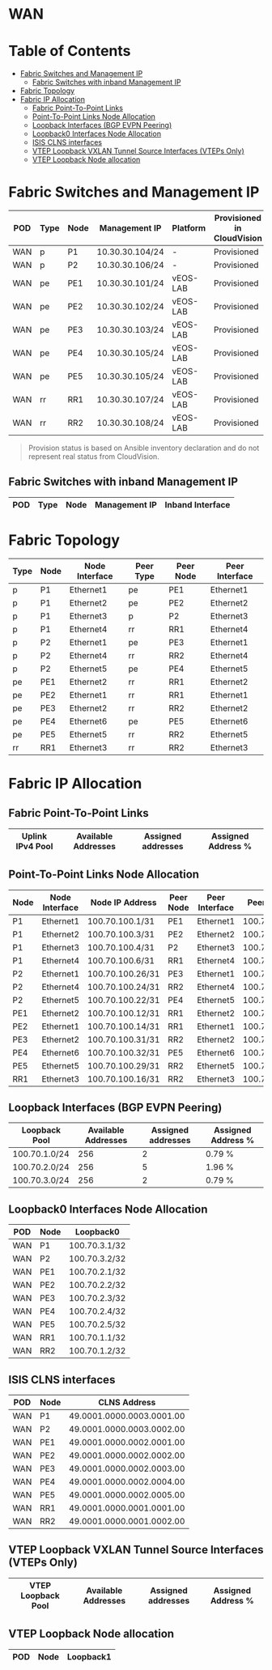 # WAN

# Table of Contents

- [Fabric Switches and Management IP](#fabric-switches-and-management-ip)
  - [Fabric Switches with inband Management IP](#fabric-switches-with-inband-management-ip)
- [Fabric Topology](#fabric-topology)
- [Fabric IP Allocation](#fabric-ip-allocation)
  - [Fabric Point-To-Point Links](#fabric-point-to-point-links)
  - [Point-To-Point Links Node Allocation](#point-to-point-links-node-allocation)
  - [Loopback Interfaces (BGP EVPN Peering)](#loopback-interfaces-bgp-evpn-peering)
  - [Loopback0 Interfaces Node Allocation](#loopback0-interfaces-node-allocation)
  - [ISIS CLNS interfaces](#isis-clns-interfaces)
  - [VTEP Loopback VXLAN Tunnel Source Interfaces (VTEPs Only)](#vtep-loopback-vxlan-tunnel-source-interfaces-vteps-only)
  - [VTEP Loopback Node allocation](#vtep-loopback-node-allocation)

# Fabric Switches and Management IP

| POD | Type | Node | Management IP | Platform | Provisioned in CloudVision |
| --- | ---- | ---- | ------------- | -------- | -------------------------- |
| WAN | p | P1 | 10.30.30.104/24 | - | Provisioned |
| WAN | p | P2 | 10.30.30.106/24 | - | Provisioned |
| WAN | pe | PE1 | 10.30.30.101/24 | vEOS-LAB | Provisioned |
| WAN | pe | PE2 | 10.30.30.102/24 | vEOS-LAB | Provisioned |
| WAN | pe | PE3 | 10.30.30.103/24 | vEOS-LAB | Provisioned |
| WAN | pe | PE4 | 10.30.30.105/24 | vEOS-LAB | Provisioned |
| WAN | pe | PE5 | 10.30.30.105/24 | vEOS-LAB | Provisioned |
| WAN | rr | RR1 | 10.30.30.107/24 | vEOS-LAB | Provisioned |
| WAN | rr | RR2 | 10.30.30.108/24 | vEOS-LAB | Provisioned |

> Provision status is based on Ansible inventory declaration and do not represent real status from CloudVision.

## Fabric Switches with inband Management IP
| POD | Type | Node | Management IP | Inband Interface |
| --- | ---- | ---- | ------------- | ---------------- |

# Fabric Topology

| Type | Node | Node Interface | Peer Type | Peer Node | Peer Interface |
| ---- | ---- | -------------- | --------- | ----------| -------------- |
| p | P1 | Ethernet1 | pe | PE1 | Ethernet1 |
| p | P1 | Ethernet2 | pe | PE2 | Ethernet2 |
| p | P1 | Ethernet3 | p | P2 | Ethernet3 |
| p | P1 | Ethernet4 | rr | RR1 | Ethernet4 |
| p | P2 | Ethernet1 | pe | PE3 | Ethernet1 |
| p | P2 | Ethernet4 | rr | RR2 | Ethernet4 |
| p | P2 | Ethernet5 | pe | PE4 | Ethernet5 |
| pe | PE1 | Ethernet2 | rr | RR1 | Ethernet2 |
| pe | PE2 | Ethernet1 | rr | RR1 | Ethernet1 |
| pe | PE3 | Ethernet2 | rr | RR2 | Ethernet2 |
| pe | PE4 | Ethernet6 | pe | PE5 | Ethernet6 |
| pe | PE5 | Ethernet5 | rr | RR2 | Ethernet5 |
| rr | RR1 | Ethernet3 | rr | RR2 | Ethernet3 |

# Fabric IP Allocation

## Fabric Point-To-Point Links

| Uplink IPv4 Pool | Available Addresses | Assigned addresses | Assigned Address % |
| ---------------- | ------------------- | ------------------ | ------------------ |

## Point-To-Point Links Node Allocation

| Node | Node Interface | Node IP Address | Peer Node | Peer Interface | Peer IP Address |
| ---- | -------------- | --------------- | --------- | -------------- | --------------- |
| P1 | Ethernet1 | 100.70.100.1/31 | PE1 | Ethernet1 | 100.70.100.0/31 |
| P1 | Ethernet2 | 100.70.100.3/31 | PE2 | Ethernet2 | 100.70.100.2/31 |
| P1 | Ethernet3 | 100.70.100.4/31 | P2 | Ethernet3 | 100.70.100.5/31 |
| P1 | Ethernet4 | 100.70.100.6/31 | RR1 | Ethernet4 | 100.70.100.7/31 |
| P2 | Ethernet1 | 100.70.100.26/31 | PE3 | Ethernet1 | 100.70.100.27/31 |
| P2 | Ethernet4 | 100.70.100.24/31 | RR2 | Ethernet4 | 100.70.100.25/31 |
| P2 | Ethernet5 | 100.70.100.22/31 | PE4 | Ethernet5 | 100.70.100.23/31 |
| PE1 | Ethernet2 | 100.70.100.12/31 | RR1 | Ethernet2 | 100.70.100.13/31 |
| PE2 | Ethernet1 | 100.70.100.14/31 | RR1 | Ethernet1 | 100.70.100.15/31 |
| PE3 | Ethernet2 | 100.70.100.31/31 | RR2 | Ethernet2 | 100.70.100.30/31 |
| PE4 | Ethernet6 | 100.70.100.32/31 | PE5 | Ethernet6 | 100.70.100.33/31 |
| PE5 | Ethernet5 | 100.70.100.29/31 | RR2 | Ethernet5 | 100.70.100.28/31 |
| RR1 | Ethernet3 | 100.70.100.16/31 | RR2 | Ethernet3 | 100.70.100.17/31 |

## Loopback Interfaces (BGP EVPN Peering)

| Loopback Pool | Available Addresses | Assigned addresses | Assigned Address % |
| ------------- | ------------------- | ------------------ | ------------------ |
| 100.70.1.0/24 | 256 | 2 | 0.79 % |
| 100.70.2.0/24 | 256 | 5 | 1.96 % |
| 100.70.3.0/24 | 256 | 2 | 0.79 % |

## Loopback0 Interfaces Node Allocation

| POD | Node | Loopback0 |
| --- | ---- | --------- |
| WAN | P1 | 100.70.3.1/32 |
| WAN | P2 | 100.70.3.2/32 |
| WAN | PE1 | 100.70.2.1/32 |
| WAN | PE2 | 100.70.2.2/32 |
| WAN | PE3 | 100.70.2.3/32 |
| WAN | PE4 | 100.70.2.4/32 |
| WAN | PE5 | 100.70.2.5/32 |
| WAN | RR1 | 100.70.1.1/32 |
| WAN | RR2 | 100.70.1.2/32 |

## ISIS CLNS interfaces

| POD | Node | CLNS Address |
| --- | ---- | ------------ |
| WAN | P1 | 49.0001.0000.0003.0001.00 |
| WAN | P2 | 49.0001.0000.0003.0002.00 |
| WAN | PE1 | 49.0001.0000.0002.0001.00 |
| WAN | PE2 | 49.0001.0000.0002.0002.00 |
| WAN | PE3 | 49.0001.0000.0002.0003.00 |
| WAN | PE4 | 49.0001.0000.0002.0004.00 |
| WAN | PE5 | 49.0001.0000.0002.0005.00 |
| WAN | RR1 | 49.0001.0000.0001.0001.00 |
| WAN | RR2 | 49.0001.0000.0001.0002.00 |

## VTEP Loopback VXLAN Tunnel Source Interfaces (VTEPs Only)

| VTEP Loopback Pool | Available Addresses | Assigned addresses | Assigned Address % |
| --------------------- | ------------------- | ------------------ | ------------------ |

## VTEP Loopback Node allocation

| POD | Node | Loopback1 |
| --- | ---- | --------- |
